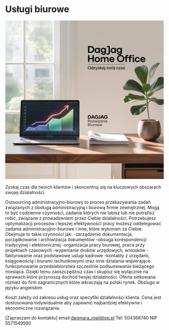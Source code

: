 #  Usługi biurowe

![dagjag](img.jpeg)

Zyskaj czas dla twoich klientów i skoncentruj się na kluczowych obszarach swojej dzialalności.

  Outsourcing administracyjno-biurowy to proces przekazywania zadań związanych z obsługą
administracyjną i biurową firmie zewnętrznej. Mogą to być codzienne czynności, zadania
których nie lubisz lub nie potrafisz robić, związane z prowadzeniem przez Ciebie dzialalności.
Potrzebujesz optymalizacji procesów i lepszej efektywności pracy możesz oddelegować zadania administracyjno-biurowe i inne, które wykonam za Ciebie.
  Obejmuje to takie czynności jak:
-zarządzenie dokumentacja, porządkowanie i archiwizacja dokumentów
-obsuga korespondencji tradycyjnej i elektronicznej 
-organizacja pracy biurowej, praca przy projektach czasowych
-wypenianie druków urzędowych, wniosków
-fakturowanie oraz podstawowe uslugi kadrowe
-kontakty z urzędami, księgowością i biurami rachunkowymi 
oraz inne dzialania wspierające funkcjonowanie przedsiebiorstwa szczeólnie podsumowanie bieżącego miesiąca.
  Dzięki temu zaoszczędzisz czas i skupisz się wylącznie na sprawach które przynoszą dochód twojej dzialalności. Oferta siekowana róznież do firm zagranicznych które wkraczają na polski rynek.
  Obsluga w języku angielskim

Koszt zależy od zakresu usług oraz specyfiki działalności klienta. Cena jest dostosowana
indywidualnie aby zapewnić najbardziej efektywne i ekonomiczne rozwiązania.


[Zapraszam do kontaktu] email:dagmara_mail@op.pl       Tel: 504368740              NIP  5571549590
